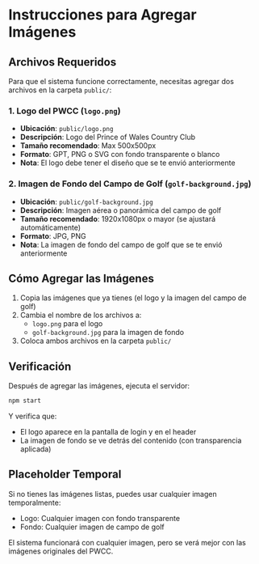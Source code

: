 # Instrucciones para Agregar Imágenes

## Archivos Requeridos

Para que el sistema funcione correctamente, necesitas agregar dos archivos en la carpeta `public/`:

### 1. Logo del PWCC (`logo.png`)
- **Ubicación**: `public/logo.png`
- **Descripción**: Logo del Prince of Wales Country Club
- **Tamaño recomendado**: Max 500x500px
- **Formato**: GPT, PNG o SVG con fondo transparente o blanco
- **Nota**: El logo debe tener el diseño que se te envió anteriormente

### 2. Imagen de Fondo del Campo de Golf (`golf-background.jpg`)
- **Ubicación**: `public/golf-background.jpg`
- **Descripción**: Imagen aérea o panorámica del campo de golf
- **Tamaño recomendado**: 1920x1080px o mayor (se ajustará automáticamente)
- **Formato**: JPG, PNG
- **Nota**: La imagen de fondo del campo de golf que se te envió anteriormente

## Cómo Agregar las Imágenes

1. Copia las imágenes que ya tienes (el logo y la imagen del campo de golf)
2. Cambia el nombre de los archivos a:
   - `logo.png` para el logo
   - `golf-background.jpg` para la imagen de fondo
3. Coloca ambos archivos en la carpeta `public/`

## Verificación

Después de agregar las imágenes, ejecuta el servidor:
```bash
npm start
```

Y verifica que:
- El logo aparece en la pantalla de login y en el header
- La imagen de fondo se ve detrás del contenido (con transparencia aplicada)

## Placeholder Temporal

Si no tienes las imágenes listas, puedes usar cualquier imagen temporalmente:
- Logo: Cualquier imagen con fondo transparente
- Fondo: Cualquier imagen de campo de golf

El sistema funcionará con cualquier imagen, pero se verá mejor con las imágenes originales del PWCC.

